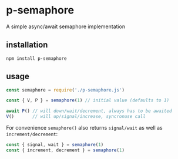 # p-semaphore

A simple async/await semaphore implementation

## installation

`npm install p-semaphore`

## usage

```js
const semaphore = require('./p-semaphore.js')

const { V, P } = semaphore(1) // initial value (defaults to 1)
```

```js
await P() // will down/wait/decrement, always has to be awaited
V()       // will up/signal/increase, syncronuse call
```

For convenience `semaphore()` also returns `signal/wait` as well as `increment/decrement`:
```js
const { signal, wait } = semaphore(1)
const { increment, decrement } = semaphore(1)
```